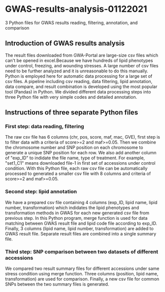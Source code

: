 # GWAS-results-analysis-01122021
3 Python files for GWAS results reading, filtering, annotation, and comparison
## Introduction of GWAS results analysis
The result files downloaded from GWA-Portal are large-size csv files which can't be opened in excel.Because we have hundreds of lipid phenotypes under control, freezing, and wounding stresses. A large number of csv files need to be further analyzed and it is unreasonable to do this manually.
Python is employed here for automatic data processing for a large set of csv files. A pipeline including csv reading, data filtering, lipid annotation, data compare, and result combination is developed using the most popular tool (Pandas) in Python. We divided different data processing steps into three Python file with very simple codes and detailed annotation.
## Instructions of three separate Python files
### First step: data reading, filtering
The raw csv file has 6 columns (chr, pos, score, maf, mac, GVE), first step is to filter data with a criteria of score>=2 and maf>=0.05. Then we combine the chromosome number and SNP position on each chromosome to generate a unique SNP position for each row. We also add another column of "exp_ID" to indidate the file name, type of treatment. For example, "set1_C1" means downloaded file-1 in first set of accessions under control condition. With this Python file, each raw csv file can be automatically processed to generated a smaller csv file with 8 columns and criteria of score>=2 and maf>=0.05.
### Second step: lipid annotation
We have a prepared csv file containing 4 columns (exp_ID, lipid name, lipid number, transformation) which indidates the lipid phenotypes and transformation methods in GWAS for each new generated csv file from previous step. In this Python program, merge function is used for data matching between GWAS result file and lipid code file according to exp_ID. Finally, 3 columns (lipid name, lipid number, transformation) are added to GWAS result file. Separate result files are combined into a single summary file.
### Third step: SNP comparison between two datasets of different accessions
We compared two result summary files for different accessions under same stress condition using merge function. Three columns (position, lipid name, transformation) are used for comparison. Finally, a new csv file for common SNPs between the two summary files is generated.